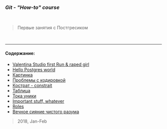 ### _Git - "How-to" course_


<br>


> Первые занятия с Постгресиком


<br>

___


#### Содержание:

+ [Valentina Studio first Run & raped girl](postgresql_001.jpg)
+ [Hello Postgres world](postgresql_003.jpg)
+ [Картинка](postgresql_004.jpg)
+ [Проблемы с кодировкой](postgresql_005.jpg)
+ [Кострат - constrait](postgresql_006.jpg)
+ [Таблица](postgresql_007.jpg)
+ [Тока уники](postgresql_008.jpg)
+ [Important stuff, whatever](postgresql_009.jpg)
+ [Roles](pstq.jpg)
+ [Вечное сияние чистого разума](pstq2.jpg)

> 2018, Jan-Feb

